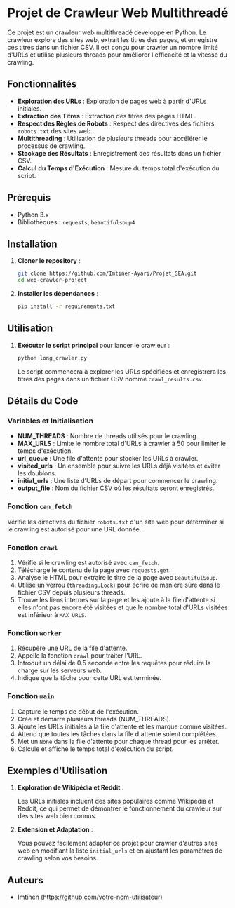 # Projet de Crawleur Web Multithreadé

Ce projet est un crawleur web multithreadé développé en Python. Le crawleur explore des sites web, extrait les titres des pages, et enregistre ces titres dans un fichier CSV. Il est conçu pour crawler un nombre limité d'URLs et utilise plusieurs threads pour améliorer l'efficacité et la vitesse du crawling.

## Fonctionnalités

- **Exploration des URLs** : Exploration de pages web à partir d'URLs initiales.
- **Extraction des Titres** : Extraction des titres des pages HTML.
- **Respect des Règles de Robots** : Respect des directives des fichiers `robots.txt` des sites web.
- **Multithreading** : Utilisation de plusieurs threads pour accélérer le processus de crawling.
- **Stockage des Résultats** : Enregistrement des résultats dans un fichier CSV.
- **Calcul du Temps d'Exécution** : Mesure du temps total d'exécution du script.

## Prérequis

- Python 3.x
- Bibliothèques : `requests`, `beautifulsoup4`

## Installation

1. **Cloner le repository** :

    ```bash
    git clone https://github.com/Imtinen-Ayari/Projet_SEA.git
    cd web-crawler-project
    ```

2. **Installer les dépendances** :

    ```bash
    pip install -r requirements.txt
    ```

## Utilisation

1. **Exécuter le script principal** pour lancer le crawleur :

    ```bash
    python long_crawler.py
    ```

    Le script commencera à explorer les URLs spécifiées et enregistrera les titres des pages dans un fichier CSV nommé `crawl_results.csv`.

## Détails du Code

### Variables et Initialisation

- **NUM_THREADS** : Nombre de threads utilisés pour le crawling.
- **MAX_URLS** : Limite le nombre total d'URLs à crawler à 50 pour limiter le temps d'exécution.
- **url_queue** : Une file d'attente pour stocker les URLs à crawler.
- **visited_urls** : Un ensemble pour suivre les URLs déjà visitées et éviter les doublons.
- **initial_urls** : Une liste d'URLs de départ pour commencer le crawling.
- **output_file** : Nom du fichier CSV où les résultats seront enregistrés.

### Fonction `can_fetch`

Vérifie les directives du fichier `robots.txt` d'un site web pour déterminer si le crawling est autorisé pour une URL donnée.

### Fonction `crawl`

1. Vérifie si le crawling est autorisé avec `can_fetch`.
2. Télécharge le contenu de la page avec `requests.get`.
3. Analyse le HTML pour extraire le titre de la page avec `BeautifulSoup`.
4. Utilise un verrou (`threading.Lock`) pour écrire de manière sûre dans le fichier CSV depuis plusieurs threads.
5. Trouve les liens internes sur la page et les ajoute à la file d'attente si elles n'ont pas encore été visitées et que le nombre total d'URLs visitées est inférieur à `MAX_URLS`.

### Fonction `worker`

1. Récupère une URL de la file d'attente.
2. Appelle la fonction `crawl` pour traiter l'URL.
3. Introduit un délai de 0.5 seconde entre les requêtes pour réduire la charge sur les serveurs web.
4. Indique que la tâche pour cette URL est terminée.

### Fonction `main`

1. Capture le temps de début de l'exécution.
2. Crée et démarre plusieurs threads (NUM_THREADS).
3. Ajoute les URLs initiales à la file d'attente et les marque comme visitées.
4. Attend que toutes les tâches dans la file d'attente soient complétées.
5. Met un `None` dans la file d'attente pour chaque thread pour les arrêter.
6. Calcule et affiche le temps total d'exécution du script.

## Exemples d'Utilisation

1. **Exploration de Wikipédia et Reddit** :

    Les URLs initiales incluent des sites populaires comme Wikipédia et Reddit, ce qui permet de démontrer le fonctionnement du crawleur sur des sites web bien connus.

2. **Extension et Adaptation** :

    Vous pouvez facilement adapter ce projet pour crawler d'autres sites web en modifiant la liste `initial_urls` et en ajustant les paramètres de crawling selon vos besoins.

## Auteurs

- Imtinen (https://github.com/votre-nom-utilisateur)



